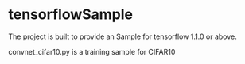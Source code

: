 # tensorflowSample
The project is built to provide an Sample for tensorflow 1.1.0 or above.

convnet_cifar10.py is a training sample for CIFAR10
